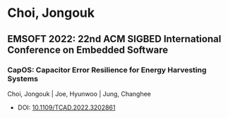 # Choi, Jongouk

## EMSOFT 2022: 22nd ACM SIGBED International Conference on Embedded Software

### CapOS: Capacitor Error Resilience for Energy Harvesting Systems
Choi, Jongouk | Joe, Hyunwoo | Jung, Changhee
* DOI: [10.1109/TCAD.2022.3202861](https://doi.org/10.1109/TCAD.2022.3202861)

